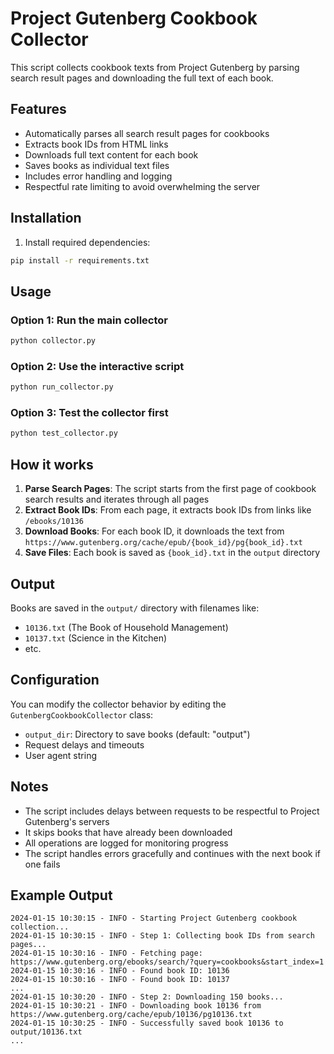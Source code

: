 # Project Gutenberg Cookbook Collector

This script collects cookbook texts from Project Gutenberg by parsing search result pages and downloading the full text of each book.

## Features

- Automatically parses all search result pages for cookbooks
- Extracts book IDs from HTML links
- Downloads full text content for each book
- Saves books as individual text files
- Includes error handling and logging
- Respectful rate limiting to avoid overwhelming the server

## Installation

1. Install required dependencies:
```bash
pip install -r requirements.txt
```

## Usage

### Option 1: Run the main collector
```bash
python collector.py
```

### Option 2: Use the interactive script
```bash
python run_collector.py
```

### Option 3: Test the collector first
```bash
python test_collector.py
```

## How it works

1. **Parse Search Pages**: The script starts from the first page of cookbook search results and iterates through all pages
2. **Extract Book IDs**: From each page, it extracts book IDs from links like `/ebooks/10136`
3. **Download Books**: For each book ID, it downloads the text from `https://www.gutenberg.org/cache/epub/{book_id}/pg{book_id}.txt`
4. **Save Files**: Each book is saved as `{book_id}.txt` in the `output` directory

## Output

Books are saved in the `output/` directory with filenames like:
- `10136.txt` (The Book of Household Management)
- `10137.txt` (Science in the Kitchen)
- etc.

## Configuration

You can modify the collector behavior by editing the `GutenbergCookbookCollector` class:
- `output_dir`: Directory to save books (default: "output")
- Request delays and timeouts
- User agent string

## Notes

- The script includes delays between requests to be respectful to Project Gutenberg's servers
- It skips books that have already been downloaded
- All operations are logged for monitoring progress
- The script handles errors gracefully and continues with the next book if one fails

## Example Output

```
2024-01-15 10:30:15 - INFO - Starting Project Gutenberg cookbook collection...
2024-01-15 10:30:15 - INFO - Step 1: Collecting book IDs from search pages...
2024-01-15 10:30:16 - INFO - Fetching page: https://www.gutenberg.org/ebooks/search/?query=cookbooks&start_index=1
2024-01-15 10:30:16 - INFO - Found book ID: 10136
2024-01-15 10:30:16 - INFO - Found book ID: 10137
...
2024-01-15 10:30:20 - INFO - Step 2: Downloading 150 books...
2024-01-15 10:30:21 - INFO - Downloading book 10136 from https://www.gutenberg.org/cache/epub/10136/pg10136.txt
2024-01-15 10:30:25 - INFO - Successfully saved book 10136 to output/10136.txt
...
```
